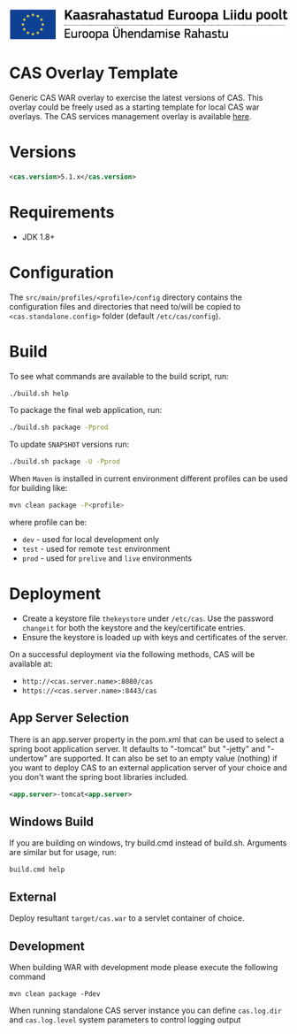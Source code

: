 <img src='doc/img/ee_cef_0.png'></img>

CAS Overlay Template
============================

Generic CAS WAR overlay to exercise the latest versions of CAS. This overlay could be freely used as a starting template for local CAS war overlays. The CAS services management overlay is available [here](https://github.com/apereo/cas-services-management-overlay).

# Versions

```xml
<cas.version>5.1.x</cas.version>
```

# Requirements
* JDK 1.8+

# Configuration

The `src/main/profiles/<profile>/config` directory contains the configuration
files and directories that need to/will be copied to `<cas.standalone.config>`
folder (default `/etc/cas/config`).

# Build

To see what commands are available to the build script, run:

```bash
./build.sh help
```

To package the final web application, run:

```bash
./build.sh package -Pprod
```

To update `SNAPSHOT` versions run:

```bash
./build.sh package -U -Pprod
```

When `Maven` is installed in current environment different profiles can be used for building like:

```bash
mvn clean package -P<profile>
```

where profile can be:

- `dev` - used for local development only
- `test` - used for remote `test` environment
- `prod` - used for `prelive` and `live` environments


# Deployment

- Create a keystore file `thekeystore` under `/etc/cas`. Use the password `changeit` for both the keystore and the key/certificate entries.
- Ensure the keystore is loaded up with keys and certificates of the server.

On a successful deployment via the following methods, CAS will be available at:

* `http://<cas.server.name>:8080/cas`
* `https://<cas.server.name>:8443/cas`

## App Server Selection
There is an app.server property in the pom.xml that can be used to select a spring boot application server.
It defaults to "-tomcat" but "-jetty" and "-undertow" are supported. 
It can also be set to an empty value (nothing) if you want to deploy CAS to an external application server of your choice and you don't want the spring boot libraries included. 

```xml
<app.server>-tomcat<app.server>
```

## Windows Build
If you are building on windows, try build.cmd instead of build.sh. Arguments are similar but for usage, run:  

```
build.cmd help
```

## External

Deploy resultant `target/cas.war`  to a servlet container of choice.

## Development
When building WAR with development mode please execute the following command

```
mvn clean package -Pdev
```

When running standalone CAS server instance you can define `cas.log.dir` and `cas.log.level` system parameters to control logging output
